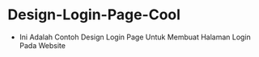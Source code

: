 # Design-Login-Page-Cool

* Ini Adalah Contoh Design Login Page Untuk Membuat Halaman Login Pada Website
